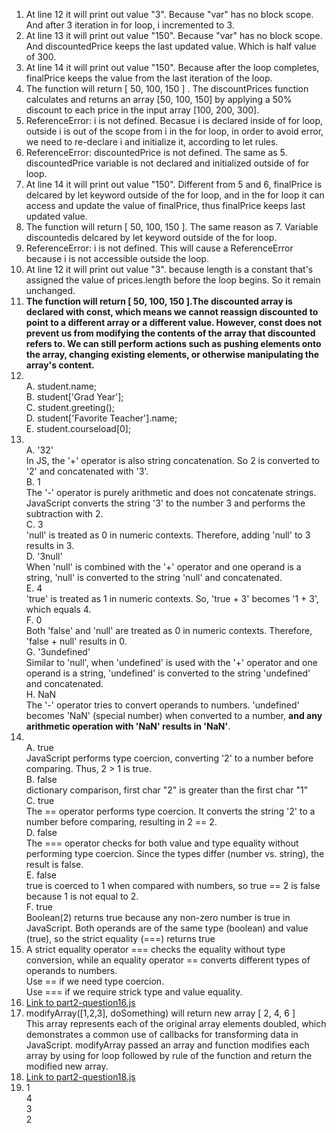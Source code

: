 1. At line 12 it will print out value "3". Because "var" has no block scope. And after 3 iteration in for loop, i incremented to 3. 
2. At line 13 it will print out value "150". Because "var" has no block scope. And discountedPrice keeps the last updated value. Which is half value of 300.
3. At line 14 it will print out value "150". Because after the loop completes, finalPrice keeps the value from the last iteration of the loop.
4. The function will return [ 50, 100, 150 ] . The discountPrices function calculates and returns an array [50, 100, 150] by applying a 50% discount to each price in the input array [100, 200, 300].
5. ReferenceError: i is not defined. Becasue i is declared inside of for loop, outside i is out of the scope from i in the for loop, in order to avoid error, we need to re-declare i and initialize it, according to let rules.
6. ReferenceError: discountedPrice is not defined. The same as 5. discountedPrice variable is not declared and initialized outside of for loop.
7. At line 14 it will print out value "150". Different from 5 and 6, finalPrice is delcared by let keyword outside of the for loop, and in the for loop it can access and update the value of finalPrice, thus finalPrice keeps last updated value.
8. The function will return [ 50, 100, 150 ]. The same reason as 7. Variable discountedis delcared by let keyword outside of the for loop.
9. ReferenceError: i is not defined. This will cause a ReferenceError because i is not accessible outside the loop.
10. At line 12 it will print out value "3".  because length is a constant that's assigned the value of prices.length before the loop begins. So it remain unchanged.
11. **The function will return [ 50, 100, 150 ].The discounted array is declared with const, which means we cannot reassign discounted to point to a different array or a different value. However, const does not prevent us from modifying the contents of the array that discounted refers to. We can still perform actions such as pushing elements onto the array, changing existing elements, or otherwise manipulating the array's content.**
12. <br> A. student.name; <br> B. student['Grad Year']; <br> C. student.greeting(); <br> D. student['Favorite Teacher'].name; <br> E. student.courseload[0];
13. <br> A. '32' <br> In JS, the '+' operator is also string concatenation. So 2 is converted to '2' and concatenated with '3'. <br> B. 1 <br> The '-' operator is purely arithmetic and does not concatenate strings. JavaScript converts the string '3' to the number 3 and performs the subtraction with 2.  <br> C.  3 <br> 'null' is treated as 0 in numeric contexts. Therefore, adding 'null' to 3 results in 3.  <br> D. '3null' <br> When 'null' is combined with the '+' operator and one operand is a string, 'null' is converted to the string 'null' and concatenated.  <br> E. 4 <br> 'true' is treated as 1 in numeric contexts. So, 'true + 3' becomes '1 + 3', which equals 4. <br> F. 0 <br> Both 'false' and 'null' are treated as 0 in numeric contexts. Therefore, 'false + null' results in 0. <br> G. '3undefined' <br> Similar to 'null', when 'undefined' is used with the '+' operator and one operand is a string, 'undefined' is converted to the string 'undefined' and concatenated.  <br> H. NaN <br> The '-' operator tries to convert operands to numbers. 'undefined' becomes 'NaN' (special number) when converted to a number, **and any arithmetic operation with 'NaN' results in 'NaN'**.
14. <br> A. true <br> JavaScript performs type coercion, converting '2' to a number before comparing. Thus, 2 > 1 is true.  <br>  B.  false  <br>  dictionary comparison, first char "2" is greater than the first char "1"  <br>  C.  true <br> The == operator performs type coercion. It converts the string '2' to a number before comparing, resulting in 2 == 2.  <br> D.  false  <br>  The === operator checks for both value and type equality without performing type coercion. Since the types differ (number vs. string), the result is false. <br>  E.  false <br>   true is coerced to 1 when compared with numbers, so true == 2 is false because 1 is not equal to 2. <br>  F. true  <br> Boolean(2) returns true because any non-zero number is true in JavaScript. Both operands are of the same type (boolean) and value (true), so the strict equality (===) returns true  
15. A strict equality operator === checks the equality without type conversion, while an equality operator == converts different types of operands to numbers.<br> Use == if we need type coercion. <br> Use === if we require strick type and value equality.
16. [Link to part2-question16.js](./part2-question16.js)
17. modifyArray([1,2,3], doSomething) will return new array [ 2, 4, 6 ] <br> This array represents each of the original array elements doubled, which demonstrates a common use of callbacks for transforming data in JavaScript. modifyArray passed an array and function modifies each array by using for loop followed by rule of the function and return the modified new array.
18. [Link to part2-question18.js](./part2-question18.js)
19. 1 <br> 4 <br> 3 <br> 2















